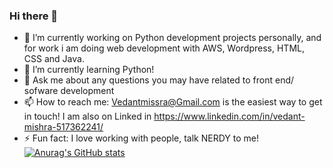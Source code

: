 ### Hi there 👋

- 🔭 I’m currently working on Python development projects personally, and for work i am doing web development with AWS, Wordpress, HTML, CSS and Java.
- 🌱 I’m currently learning Python!
- 💬 Ask me about any questions you may have related to front end/ sofware development
- 📫 How to reach me: Vedantmissra@Gmail.com is the easiest way to get in touch! I am also on Linked in https://www.linkedin.com/in/vedant-mishra-517362241/
- ⚡ Fun fact: I love working with people, talk NERDY to me!
[![Anurag's GitHub stats](https://github-readme-stats.vercel.app/api?username=anuraghazra)](https://github.com/anuraghazra/github-readme-stats)

